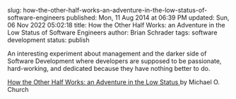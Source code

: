 slug: how-the-other-half-works-an-adventure-in-the-low-status-of-software-engineers
published: Mon, 11 Aug 2014 at 06:39 PM
updated: Sun, 06 Nov 2022 05:02:18 
title: How the Other Half Works: an Adventure in the Low Status of Software Engineers
author: Brian Schrader
tags: software development
status: publish

An interesting experiment about management and the darker side of Software Development where developers are supposed to be passionate, hard-working, and dedicated because they have nothing better to do.

[How the Other Half Works: an Adventure in the Low Status ](http://michaelochurch.wordpress.com/2014/07/13/how-the-other-half-works-an-adventure-in-the-low-status-of-software-engineers/) by Michael O. Church